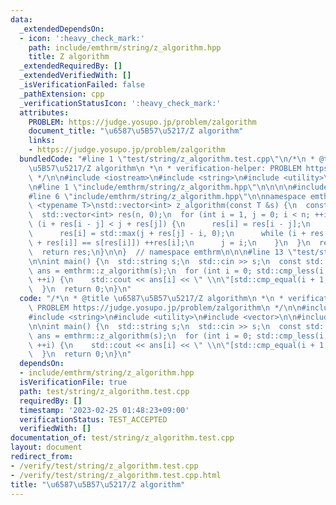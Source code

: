 ```yaml
---
data:
  _extendedDependsOn:
  - icon: ':heavy_check_mark:'
    path: include/emthrm/string/z_algorithm.hpp
    title: Z algorithm
  _extendedRequiredBy: []
  _extendedVerifiedWith: []
  _isVerificationFailed: false
  _pathExtension: cpp
  _verificationStatusIcon: ':heavy_check_mark:'
  attributes:
    PROBLEM: https://judge.yosupo.jp/problem/zalgorithm
    document_title: "\u6587\u5B57\u5217/Z algorithm"
    links:
    - https://judge.yosupo.jp/problem/zalgorithm
  bundledCode: "#line 1 \"test/string/z_algorithm.test.cpp\"\n/*\n * @title \u6587\
    \u5B57\u5217/Z algorithm\n *\n * verification-helper: PROBLEM https://judge.yosupo.jp/problem/zalgorithm\n\
    \ */\n\n#include <iostream>\n#include <string>\n#include <utility>\n#include <vector>\n\
    \n#line 1 \"include/emthrm/string/z_algorithm.hpp\"\n\n\n\n#include <algorithm>\n\
    #line 6 \"include/emthrm/string/z_algorithm.hpp\"\n\nnamespace emthrm {\n\ntemplate\
    \ <typename T>\nstd::vector<int> z_algorithm(const T &s) {\n  const int n = s.size();\n\
    \  std::vector<int> res(n, 0);\n  for (int i = 1, j = 0; i < n; ++i) {\n    if\
    \ (i + res[i - j] < j + res[j]) {\n      res[i] = res[i - j];\n    } else {\n\
    \      res[i] = std::max(j + res[j] - i, 0);\n      while (i + res[i] < n && s[i\
    \ + res[i]] == s[res[i]]) ++res[i];\n      j = i;\n    }\n  }\n  res[0] = n;\n\
    \  return res;\n}\n\n}  // namespace emthrm\n\n\n#line 13 \"test/string/z_algorithm.test.cpp\"\
    \n\nint main() {\n  std::string s;\n  std::cin >> s;\n  const std::vector<int>\
    \ ans = emthrm::z_algorithm(s);\n  for (int i = 0; std::cmp_less(i, s.length());\
    \ ++i) {\n    std::cout << ans[i] << \" \\n\"[std::cmp_equal(i + 1, s.length())];\n\
    \  }\n  return 0;\n}\n"
  code: "/*\n * @title \u6587\u5B57\u5217/Z algorithm\n *\n * verification-helper:\
    \ PROBLEM https://judge.yosupo.jp/problem/zalgorithm\n */\n\n#include <iostream>\n\
    #include <string>\n#include <utility>\n#include <vector>\n\n#include \"emthrm/string/z_algorithm.hpp\"\
    \n\nint main() {\n  std::string s;\n  std::cin >> s;\n  const std::vector<int>\
    \ ans = emthrm::z_algorithm(s);\n  for (int i = 0; std::cmp_less(i, s.length());\
    \ ++i) {\n    std::cout << ans[i] << \" \\n\"[std::cmp_equal(i + 1, s.length())];\n\
    \  }\n  return 0;\n}\n"
  dependsOn:
  - include/emthrm/string/z_algorithm.hpp
  isVerificationFile: true
  path: test/string/z_algorithm.test.cpp
  requiredBy: []
  timestamp: '2023-02-25 01:48:23+09:00'
  verificationStatus: TEST_ACCEPTED
  verifiedWith: []
documentation_of: test/string/z_algorithm.test.cpp
layout: document
redirect_from:
- /verify/test/string/z_algorithm.test.cpp
- /verify/test/string/z_algorithm.test.cpp.html
title: "\u6587\u5B57\u5217/Z algorithm"
---
```

